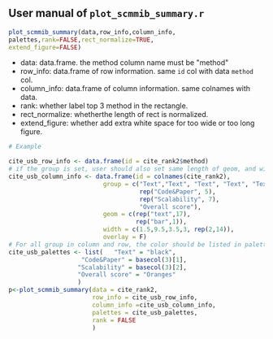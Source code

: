 
## User manual of `plot_scmmib_summary.r`

```R
plot_scmmib_summary(data,row_info,column_info,
palettes,rank=FALSE,rect_normalize=TRUE,
extend_figure=FALSE)
```
- data: data.frame. the method column name must be "method" <br> 
- row_info: data.frame of row information. same `id` col with data  `method` col.
- column_info: data.frame of column information. same colnames with data.
- rank: whether label top 3 method in the rectangle.
- rect_normalize: whetherthe length of rect is normalized.
- extend_figure: whether add extra white space for too wide or too long figure.


```R
# Example

cite_usb_row_info <- data.frame(id = cite_rank2$method)
# if the group is set, user should also set same length of geom, and width of the geom.
cite_usb_column_info <- data.frame(id = colnames(cite_rank2),
                          group = c("Text","Text", "Text", "Text", "Text", 
                                    rep("Code&Paper", 5),
                                    rep("Scalability", 7), 
                                    "Overall score"), 
                          geom = c(rep("text",17),
                                   rep("bar",1)),
                          width = c(1.5,9.5,3.5,3, rep(2,14)),
                          overlay = F)
# For all group in column and row, the color should be listed in palettes list() object
cite_usb_palettes <- list(   "Text" = "black",
                    "Code&Paper" = basecol(3)[1],
                   "Scalability" = basecol(3)[2],
                   "Overall score" = "Oranges"
                   )
p<-plot_scmmib_summary(data = cite_rank2,
                       row_info = cite_usb_row_info,
                       column_info =cite_usb_column_info,
                       palettes = cite_usb_palettes,
                       rank = FALSE
                       )
```